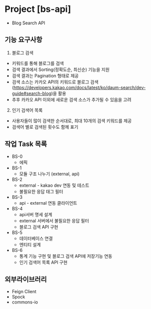 
# Project [bs-api] 
- Blog Search API

## 기능 요구사항
1. 블로그 검색
- 키워드를 통해 블로그를 검색
- 검색 결과에서 Sorting(정확도순, 최신순) 기능을 지원
- 검색 결과는 Pagination 형태로 제공
- 검색 소스는 카카오 API의 키워드로 블로그 검색(https://developers.kakao.com/docs/latest/ko/daum-search/dev-guide#search-blog)을 활용
- 추후 카카오 API 이외에 새로운 검색 소스가 추가될 수 있음을 고려

2. 인기 검색어 목록
- 사용자들이 많이 검색한 순서대로, 최대 10개의 검색 키워드를 제공
- 검색어 별로 검색된 횟수도 함께 표기

## 작업 Task 목록

- BS-0
  - 에픽
- BS-1
    - 모듈 구조 나누기 (external, api)
- BS-2
    - external - kakao dev 연동 및 테스트
    - 불필요한 응답 태그 필터
- BS-3
    - api - external 연동 클라이언트
- BS-4
    - api서버 명세 설계
    - external 서버에서 불필요한 응답 필터
    - 블로그 검색 API 구현
- BS-5
    - 데이터베이스 연결
    - 엔티티 설계
- BS-6
    - 통계 기능 구현 및 블로그 검색 API에 저장기능 연동
    - 인기 검색어 목록 API 구현

## 외부라이브러리
- Feign Client
- Spock
- commons-io

    

